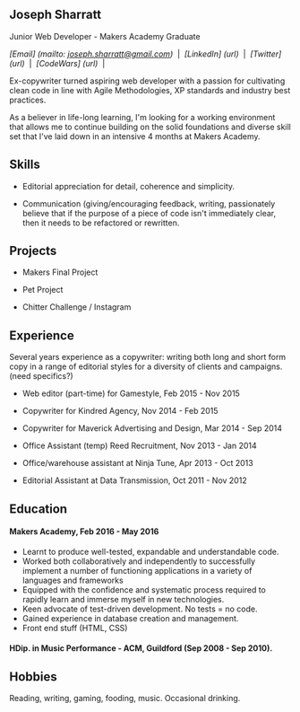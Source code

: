 ## Joseph Sharratt

Junior Web Developer - Makers Academy Graduate

_[Email] (mailto: joseph.sharratt@gmail.com)_ &nbsp;|&nbsp;
_[LinkedIn] (url)_ &nbsp;|&nbsp;
_[Twitter] (url)_ &nbsp;|&nbsp;
_[CodeWars] (url)_ &nbsp;|&nbsp;

Ex-copywriter turned aspiring web developer with a passion for cultivating clean code in line with Agile Methodologies, XP standards and industry best practices.

As a believer in life-long learning, I'm looking for a working environment that allows me to continue building on the solid foundations and diverse skill set that I've laid down in an intensive 4 months at Makers Academy.


## Skills

- Editorial appreciation for detail, coherence and simplicity.

- Communication (giving/encouraging feedback, writing,
  passionately believe that if the purpose of a piece of code isn't immediately clear, then it needs to be refactored or rewritten.


## Projects

- Makers Final Project

- Pet Project

- Chitter Challenge / Instagram


## Experience

Several years experience as a copywriter: writing both long and short form copy in a range of editorial styles for a diversity of clients and campaigns. (need specifics?)

- Web editor (part-time) for Gamestyle, Feb 2015 - Nov 2015

- Copywriter for Kindred Agency, Nov 2014 - Feb 2015

- Copywriter for Maverick Advertising and Design, Mar 2014 - Sep 2014

- Office Assistant (temp) Reed Recruitment, Nov 2013 - Jan 2014

- Office/warehouse assistant at Ninja Tune, Apr 2013 - Oct 2013

- Editorial Assistant at Data Transmission, Oct 2011 - Nov 2012


## Education

#### Makers Academy, Feb 2016 - May 2016

- Learnt to produce well-tested, expandable and understandable code.
- Worked both collaboratively and independently to successfully implement a number of functioning applications in a variety of languages and frameworks
- Equipped with the confidence and systematic process required to rapidly learn and immerse myself in new technologies.
- Keen advocate of test-driven development. No tests = no code.
- Gained experience in database creation and management.
- Front end stuff (HTML, CSS)

#### HDip. in Music Performance - ACM, Guildford (Sep 2008 - Sep 2010).


## Hobbies

Reading, writing, gaming, fooding, music. Occasional drinking.
